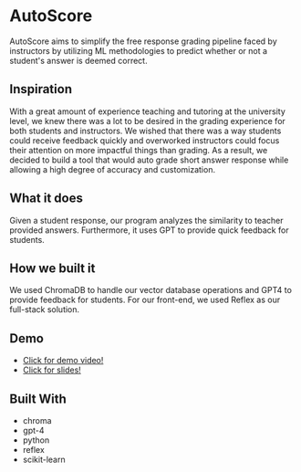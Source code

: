 # AutoScore

AutoScore aims to simplify the free response grading pipeline faced by instructors by utilizing ML methodologies to predict whether or not a student's answer is deemed correct.


## Inspiration

With a great amount of experience teaching and tutoring at the university level, we knew there was a lot to be desired in the grading experience for both students and instructors. We wished that there was a way students could receive feedback quickly and overworked instructors could focus their attention on more impactful things than grading. As a result, we decided to build a tool that would auto grade short answer response while allowing a high degree of accuracy and customization.


## What it does

Given a student response, our program analyzes the similarity to teacher provided answers. Furthermore, it uses GPT to provide quick feedback for students.


## How we built it

We used ChromaDB to handle our vector database operations and GPT4 to provide feedback for students. For our front-end, we used Reflex as our full-stack solution.


## Demo

* [Click for demo video!](https://youtu.be/S7EiVUkjzv4)
* [Click for slides!](https://docs.google.com/presentation/d/1RBxTbz7ldAjXelZbIjB6Gruq3qAe4EMrT1bdpLyCLMM/edit?usp=sharing)



## Built With

* chroma
* gpt-4
* python
* reflex
* scikit-learn

